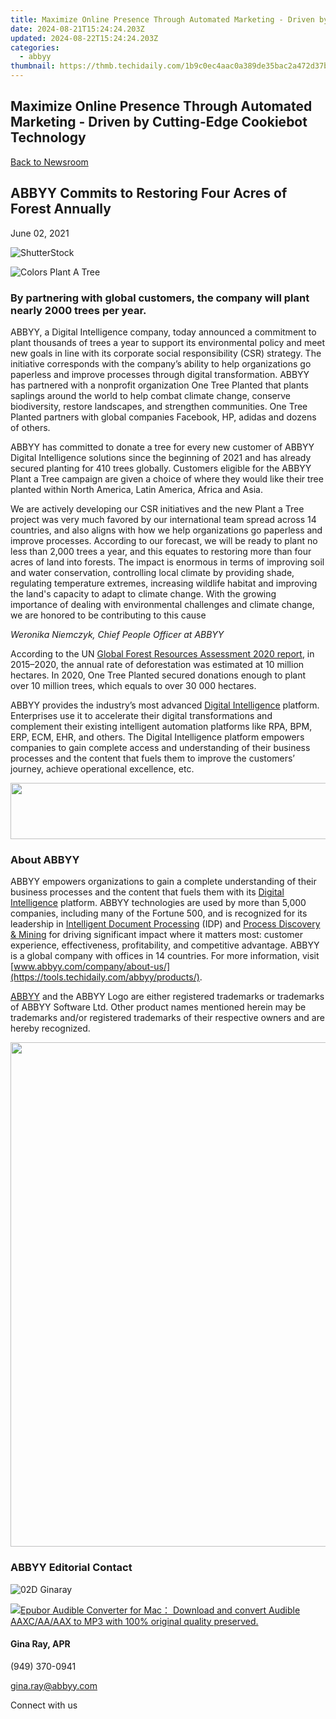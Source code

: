 ```yaml
---
title: Maximize Online Presence Through Automated Marketing - Driven by Cutting-Edge Cookiebot Technology
date: 2024-08-21T15:24:24.203Z
updated: 2024-08-22T15:24:24.203Z
categories:
  - abbyy
thumbnail: https://thmb.techidaily.com/1b9c0ec4aac0a389de35bac2a472d37b33435d994c1a8448795d8b564ff658a3.jpg
---
```


## Maximize Online Presence Through Automated Marketing - Driven by Cutting-Edge Cookiebot Technology

[Back to Newsroom](https://tools.techidaily.com/abbyy/products/)

## ABBYY Commits to Restoring Four Acres of Forest Annually

June 02, 2021

![ShutterStock](https://content.abbyy.com/-/media/project/abbyy/abbyy/branchtemplates/shutterstock_1272462163_1296-x-729.jpg?h=729&iar=0&w=1296)

![Colors Plant A Tree](https://static2.abbyy.com/abbyycommedia/33470/colors-plant-a-tree.jpg) 

### By partnering with global customers, the company will plant nearly 2000 trees per year.

ABBYY, a Digital Intelligence company, today announced a commitment to plant thousands of trees a year to support its environmental policy and meet new goals in line with its corporate social responsibility (CSR) strategy. The initiative corresponds with the company’s ability to help organizations go paperless and improve processes through digital transformation. ABBYY has partnered with a nonprofit organization One Tree Planted that plants saplings around the world to help combat climate change, conserve biodiversity, restore landscapes, and strengthen communities. One Tree Planted partners with global companies Facebook, HP, adidas and dozens of others.

ABBYY has committed to donate a tree for every new customer of ABBYY Digital Intelligence solutions since the beginning of 2021 and has already secured planting for 410 trees globally. Customers eligible for the ABBYY Plant a Tree campaign are given a choice of where they would like their tree planted within North America, Latin America, Africa and Asia.

We are actively developing our CSR initiatives and the new Plant a Tree project was very much favored by our international team spread across 14 countries, and also aligns with how we help organizations go paperless and improve processes. According to our forecast, we will be ready to plant no less than 2,000 trees a year, and this equates to restoring more than four acres of land into forests. The impact is enormous in terms of improving soil and water conservation, controlling local climate by providing shade, regulating temperature extremes, increasing wildlife habitat and improving the land's capacity to adapt to climate change. With the growing importance of dealing with environmental challenges and climate change, we are honored to be contributing to this cause

_Weronika Niemczyk, Chief People Officer at ABBYY_

According to the UN [Global Forest Resources Assessment 2020 report](http://www.fao.org/3/ca9825en/ca9825en.pdf "Global Forest Resources Assessment 2020 report PDF"), in 2015–2020, the annual rate of deforestation was estimated at 10 million hectares. In 2020, One Tree Planted secured donations enough to plant over 10 million trees, which equals to over 30 000 hectares.

ABBYY provides the industry’s most advanced [Digital Intelligence](https://tools.techidaily.com/abbyy/products/) platform. Enterprises use it to accelerate their digital transformations and complement their existing intelligent automation platforms like RPA, BPM, ERP, ECM, EHR, and others. The Digital Intelligence platform empowers companies to gain complete access and understanding of their business processes and the content that fuels them to improve the customers’ journey, achieve operational excellence, etc.

<!-- affiliate ads begin -->
<a href="https://mindmanager.sjv.io/c/5597632/1787667/20231" target="_top" id="1787667"><img src="//a.impactradius-go.com/display-ad/20231-1787667" border="0" alt="" width="728" height="90"/></a><img height="0" width="0" src="https://imp.pxf.io/i/5597632/1787667/20231" style="position:absolute;visibility:hidden;" border="0" />
<!-- affiliate ads end -->
### About ABBYY

ABBYY empowers organizations to gain a complete understanding of their business processes and the content that fuels them with its [Digital Intelligence](https://tools.techidaily.com/abbyy/products/) platform. ABBYY technologies are used by more than 5,000 companies, including many of the Fortune 500, and is recognized for its leadership in [Intelligent Document Processing](https://tools.techidaily.com/abbyy/products/) (IDP) and [Process Discovery & Mining](https://tools.techidaily.com/abbyy/products/) for driving significant impact where it matters most: customer experience, effectiveness, profitability, and competitive advantage. ABBYY is a global company with offices in 14 countries. For more information, visit [www.abbyy.com/company/about-us/](https://tools.techidaily.com/abbyy/products/).

[ABBYY](https://tools.techidaily.com/abbyy/products/) and the ABBYY Logo are either registered trademarks or trademarks of ABBYY Software Ltd. Other product names mentioned herein may be trademarks and/or registered trademarks of their respective owners and are hereby recognized.

<!-- affiliate ads begin -->
<a href="https://atezr.pxf.io/c/5597632/2018605/18496" target="_top" id="2018605"><img src="//a.impactradius-go.com/display-ad/18496-2018605" border="0" alt="" width="798" height="807"/></a><img height="0" width="0" src="https://imp.pxf.io/i/5597632/2018605/18496" style="position:absolute;visibility:hidden;" border="0" />
<!-- affiliate ads end -->
### ABBYY Editorial Contact

![02D Ginaray](https://static2.abbyy.com/abbyycommedia/23662/02d-ginaray.png)

<!-- affiliate ads begin -->
<a href="https://secure.2checkout.com/order/checkout.php?PRODS=4713565&QTY=1&AFFILIATE=108875&CART=1"><img src="https://www.epubor.com/images/uppic/audible-converter-interface.png" border="0">Epubor Audible Converter for Mac： Download and convert Audible AAXC/AA/AAX to MP3 with 100% original quality preserved.</a>
<!-- affiliate ads end -->
#### Gina Ray, APR

(949) 370-0941

[gina.ray@abbyy.com](https://tools.techidaily.com/abbyy/products/)
  
  
Connect with us

<ins class="adsbygoogle"
     style="display:block"
     data-ad-format="autorelaxed"
     data-ad-client="ca-pub-7571918770474297"
     data-ad-slot="1223367746"></ins>



<ins class="adsbygoogle"
     style="display:block"
     data-ad-client="ca-pub-7571918770474297"
     data-ad-slot="8358498916"
     data-ad-format="auto"
     data-full-width-responsive="true"></ins>
